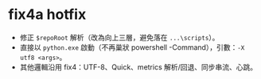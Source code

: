 
# fix4a hotfix
- 修正 `$repoRoot` 解析（改為向上三層，避免落在 `...\scripts`）。
- 直接以 `python.exe` 啟動（不再巢狀 powershell -Command），引數：`-X utf8 <args>`。
- 其他邏輯沿用 fix4：UTF-8、Quick、metrics 解析/回退、同步串流、心跳。
